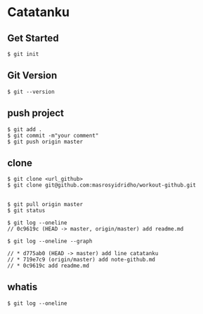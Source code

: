 # Catatanku

## Get Started
```
$ git init
```

## Git Version
```
$ git --version
```

## push project
```
$ git add .
$ git commit -m"your comment"
$ git push origin master
```
## clone 
```
$ git clone <url_github>
$ git clone git@github.com:masrosyidridho/workout-github.git
```
## 
```
$ git pull origin master
$ git status
```

```
$ git log --oneline
// 0c9619c (HEAD -> master, origin/master) add readme.md
```

```
$ git log --oneline --graph

// * d775ab0 (HEAD -> master) add line catatanku
// * 719e7c9 (origin/master) add note-github.md
// * 0c9619c add readme.md

```

## whatis
```
$ git log --oneline
```